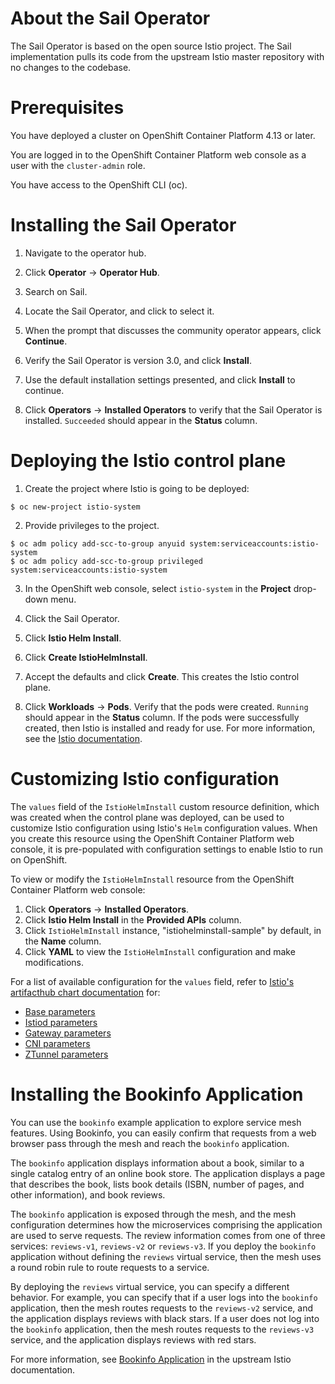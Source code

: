 # About the Sail Operator

The Sail Operator is based on the open source Istio project. The Sail implementation pulls its code from the upstream Istio master repository with no changes to the codebase.

# Prerequisites

You have deployed a cluster on OpenShift Container Platform 4.13 or later. 

You are logged in to the OpenShift Container Platform web console as a user with the `cluster-admin` role. 

You have access to the OpenShift CLI (oc).

# Installing the Sail Operator

1. Navigate to the operator hub. 

2. Click **Operator** -> **Operator Hub**.

3. Search on Sail. 

4. Locate the Sail Operator, and click to select it.

5. When the prompt that discusses the community operator appears, click **Continue**.

6. Verify the Sail Operator is version 3.0, and click **Install**. 

7. Use the default installation settings presented, and click **Install** to continue.

8. Click **Operators** -> **Installed Operators** to verify that the Sail Operator is installed. `Succeeded` should appear in the **Status** column. 

# Deploying the Istio control plane

1. Create the project where Istio is going to be deployed:  

``` 
$ oc new-project istio-system
```
2. Provide privileges to the project. 

```
$ oc adm policy add-scc-to-group anyuid system:serviceaccounts:istio-system
$ oc adm policy add-scc-to-group privileged system:serviceaccounts:istio-system
```
3. In the OpenShift web console, select `istio-system` in the **Project** drop-down menu. 

4. Click the Sail Operator.

5. Click **Istio Helm Install**.

6. Click **Create IstioHelmInstall**.

7. Accept the defaults and click **Create**. This creates the Istio control plane.

8. Click **Workloads** -> **Pods**. Verify that the pods were created. `Running` should appear in the **Status** column. If the pods were successfully created, then Istio is installed and ready for use. For more information, see the [Istio documentation](https://istio.io/latest/docs/setup/platform-setup/openshift/).

# Customizing Istio configuration

The `values` field of the `IstioHelmInstall` custom resource definition, which was created when the control plane was deployed, can be used to customize Istio configuration using Istio's `Helm` configuration values. When you create this resource using the OpenShift Container Platform web console, it is pre-populated with configuration settings to enable Istio to run on OpenShift. 

To view or modify the `IstioHelmInstall` resource from the OpenShift Container Platform web console:
1. Click **Operators** -> **Installed Operators**. 
2. Click **Istio Helm Install** in the **Provided APIs** column. 
3. Click `IstioHelmInstall` instance, "istiohelminstall-sample" by default, in the **Name** column.
4. Click **YAML** to view the `IstioHelmInstall` configuration and make modifications.

For a list of available configuration for the `values` field, refer to [Istio's artifacthub chart documentation](https://artifacthub.io/packages/search?org=istio&sort=relevance&page=1) for:
- [Base parameters](https://artifacthub.io/packages/helm/istio-official/base?modal=values)
- [Istiod parameters](https://artifacthub.io/packages/helm/istio-official/istiod?modal=values)
- [Gateway parameters](https://artifacthub.io/packages/helm/istio-official/gateway?modal=values)
- [CNI parameters](https://artifacthub.io/packages/helm/istio-official/cni?modal=values)
- [ZTunnel parameters](https://artifacthub.io/packages/helm/istio-official/ztunnel?modal=values)

# Installing the Bookinfo Application

You can use the `bookinfo` example application to explore service mesh features. Using Bookinfo, you can easily confirm that requests from a web browser pass through the mesh and reach the `bookinfo` application.

The `bookinfo` application displays information about a book, similar to a single catalog entry of an online book store. The application displays a page that describes the book, lists book details (ISBN, number of pages, and other information), and book reviews. 

The `bookinfo` application is exposed through the mesh, and the mesh configuration determines how the microservices comprising the application are used to serve requests. The review information comes from one of three services: `reviews-v1`, `reviews-v2` or `reviews-v3`. If you deploy the `bookinfo` application without defining the `reviews` virtual service, then the mesh uses a round robin rule to route requests to a service.

By deploying the `reviews` virtual service, you can specify a different behavior. For example, you can specify that if a user logs into the `bookinfo` application, then the mesh routes requests to the `reviews-v2` service, and the application displays reviews with black stars. If a user does not log into the `bookinfo` application, then the mesh routes requests to the `reviews-v3` service, and the application displays reviews with red stars.

For more information, see [Bookinfo Application](https://istio.io/latest/docs/examples/bookinfo/) in the upstream Istio documentation. 